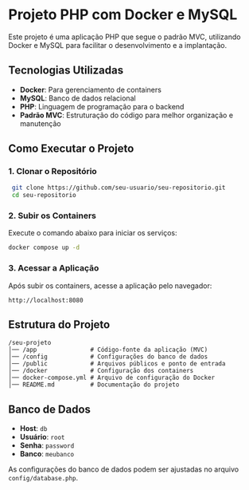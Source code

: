# Projeto PHP com Docker e MySQL

Este projeto é uma aplicação PHP que segue o padrão MVC, utilizando Docker e MySQL para facilitar o desenvolvimento e a implantação.

## Tecnologias Utilizadas

- **Docker**: Para gerenciamento de containers
- **MySQL**: Banco de dados relacional
- **PHP**: Linguagem de programação para o backend
- **Padrão MVC**: Estruturação do código para melhor organização e manutenção

## Como Executar o Projeto

### 1. Clonar o Repositório

```sh
 git clone https://github.com/seu-usuario/seu-repositorio.git
 cd seu-repositorio
```

### 2. Subir os Containers

Execute o comando abaixo para iniciar os serviços:

```sh
docker compose up -d
```

### 3. Acessar a Aplicação

Após subir os containers, acesse a aplicação pelo navegador:

```
http://localhost:8080
```

## Estrutura do Projeto

```
/seu-projeto
│── /app               # Código-fonte da aplicação (MVC)
│── /config            # Configurações do banco de dados
│── /public            # Arquivos públicos e ponto de entrada
│── /docker            # Configuração dos containers
│── docker-compose.yml # Arquivo de configuração do Docker
│── README.md          # Documentação do projeto
```

## Banco de Dados

- **Host**: `db`
- **Usuário**: `root`
- **Senha**: `password`
- **Banco**: `meubanco`

As configurações do banco de dados podem ser ajustadas no arquivo `config/database.php`.
